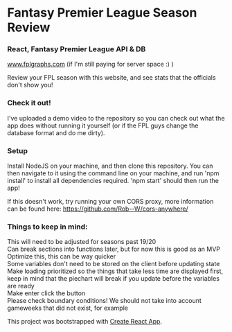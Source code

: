 # Fantasy Premier League Season Review
### React, Fantasy Premier League API & DB   
www.fplgraphs.com (if I'm still paying for server space :) )

Review your FPL season with this website, and see stats that the officials don't show you!  

### Check it out!
I've uploaded a demo video to the repository so you can check out what the app does without running it yourself (or if the FPL guys change the database format and do me dirty).  

### Setup
Install NodeJS on your machine, and then clone this repository. You can then navigate to it using the command line on your machine, and run 'npm install' to install all dependencies required. 'npm start' should then run the app!   

If this doesn't work, try running your own CORS proxy, more information can be found here: https://github.com/Rob--W/cors-anywhere/

### Things to keep in mind:   
This will need to be adjusted for seasons past 19/20   
Can break sections into functions later, but for now this is good as an MVP   
Optimize this, this can be way quicker   
Some variables don't need to be stored on the client before updating state   
Make loading prioritized so the things that take less time are displayed first, keep in mind that the piechart will break if you update before the variables are ready   
Make enter click the button   
Please check boundary conditions! We should not take into account gameweeks that did not exist, for example   

This project was bootstrapped with [Create React App](https://github.com/facebook/create-react-app).
